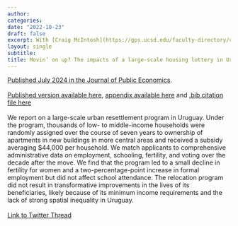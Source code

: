 ```yaml
---
author:
categories:
date: "2022-10-23"
draft: false
excerpt: With [Craig McIntosh](https://gps.ucsd.edu/faculty-directory/craig-mcintosh.html), [Felipe Monestier](https://cienciassociales.edu.uy/departamento-de-ciencia-politica/felipe-monestier/); [Rafael Piñeiro-Rodríguez](https://snfagora.jhu.edu/person/rafael-pineiro-rodriguez/); [Fernando Rosenblatt](https://fernandorosenblatt.com/); [Guadalupe Tuñón](http://www.guadalupetunon.com/). [Published July 2024 in the Journal of Public Economics](https://www.sciencedirect.com/science/article/abs/pii/S0047272724000744)
layout: single
subtitle: 
title: Movin’ on up? The impacts of a large-scale housing lottery in Uruguay
---
```


[Published July 2024 in the Journal of Public Economics](https://www.sciencedirect.com/science/article/abs/pii/S0047272724000744). \
\
[Published version available here](https://vincentarmentano.com/research/mvotma/armentanov_movinonup_jpubeshort.pdf), [appendix available here](https://vincentarmentano.com/research/mvotma/armentanov_movinonup_appendix.pdf) and [.bib citation file here](https://vincentarmentano.com/research/mvotma/S0047272724000744.bib)  \
\
We report on a large-scale urban resettlement program in Uruguay. Under the program, thousands of low- to middle-income households were randomly assigned over the course of seven years to ownership of apartments in new buildings in more central areas and received a subsidy averaging $44,000 per household. We match applicants to comprehensive administrative data on employment, schooling, fertility, and voting over the decade after the move. We find that the program led to a small decline in fertility for women and a two-percentage-point increase in formal employment but did not affect school attendance. The relocation program did not result in transformative improvements in the lives of its beneficiaries, likely because of its minimum income requirements and the lack of strong spatial inequality in Uruguay. \
\
[Link to Twitter Thread](https://x.com/JPubEcon/status/1811586460765794314)


